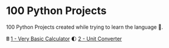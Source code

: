 # 100 Python Projects

100 Python Projects created while trying to learn the language 🐍.

🖩 [1 - Very Basic Calculator](https://github.com/peterbikes/100_Python_Projects/tree/main/1%20-%20Basic%20Calculator)
🌓 [2 - Unit Converter](https://github.com/peterbikes/100_Python_Projects/tree/main/2%20-%20Unit%20Converter)

